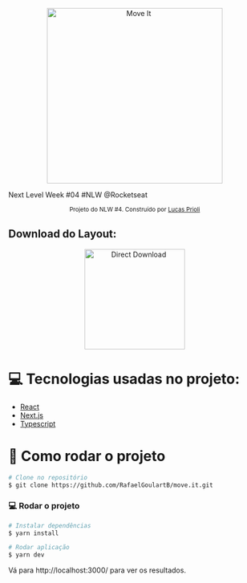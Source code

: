 <p align="center">
   <img src="./.github/logo-full.svg" alt="Move It" width="350"/>
</p>

Next Level Week #04 #NLW @Rocketseat

<div align="center">
  <sub>Projeto do NLW #4. Construído por
    <a href="https://github.com/priolilucas1">Lucas Prioli</a>
  </sub>
</div>

<h2 align="left"> Download do Layout: </h2>
<p align="center">
    <a title="Download .fig Web" href="https://www.figma.com/file/ge20pu3ofMOKoliUyKx1Nl/?viewer=1&node-id=160:2761">
        <img alt="Direct Download" src="https://img.shields.io/badge/Download Web-black?style=flat-square&logo=figma&logoColor=red" width="200px" />
    </a>
</p>

# :computer: Tecnologias usadas no projeto:

* [React](https://reactjs.org/)
* [Next.js](https://nextjs.org/) 
* [Typescript](https://www.typescriptlang.org/)                 

# :construction_worker: Como rodar o projeto
```bash
# Clone no repositório
$ git clone https://github.com/RafaelGoulartB/move.it.git
```

### 💻 Rodar o projeto

```bash
# Instalar dependências
$ yarn install

# Rodar aplicação
$ yarn dev
```
Vá para http://localhost:3000/ para ver os resultados.

